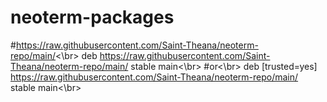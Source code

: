 # neoterm-packages
#https://raw.githubusercontent.com/Saint-Theana/neoterm-repo/main/<\br>
deb https://raw.githubusercontent.com/Saint-Theana/neoterm-repo/main/ stable main<\br>
#or<\br>
deb [trusted=yes] https://raw.githubusercontent.com/Saint-Theana/neoterm-repo/main/ stable main<\br>
